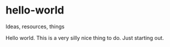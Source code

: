 # hello-world
Ideas, resources, things

Hello world.
This is a very silly nice thing to do. Just starting out.
